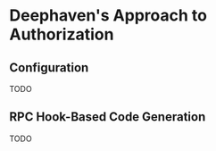Deephaven's Approach to Authorization
======================================

Configuration
-------------

TODO

RPC Hook-Based Code Generation
------------------------------

TODO
